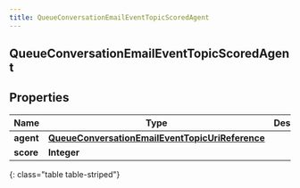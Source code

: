 ```yaml
---
title: QueueConversationEmailEventTopicScoredAgent
---
```

## QueueConversationEmailEventTopicScoredAgent


## Properties

| Name | Type | Description | Notes |
| ------------ | ------------- | ------------- | ------------- |
| **agent** | <!----><!---->[**QueueConversationEmailEventTopicUriReference**](QueueConversationEmailEventTopicUriReference.html)<!----> |  |  [optional] |
| **score** | <!----><!---->**Integer**<!----> |  |  [optional] |
{: class="table table-striped"}



